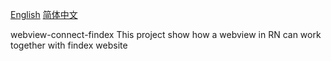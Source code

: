 [English](https://github.com/eosio-sg/webview-connect-findex/blob/master/README.md)  [简体中文](https://github.com/eosio-sg/webview-connect-findex/blob/master/README.zh-CN.md)

webview-connect-findex
This project show how a webview in RN can work together with findex website

